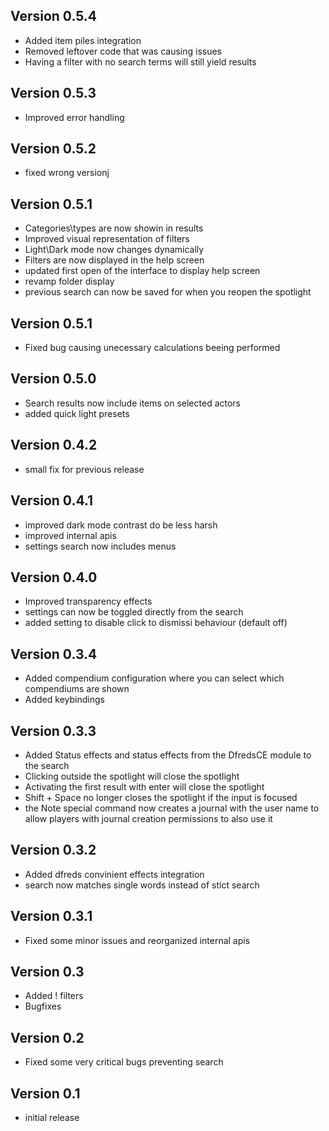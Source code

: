 ## Version 0.5.4
- Added item piles integration
- Removed leftover code that was causing issues
- Having a filter with no search terms will still yield results

## Version 0.5.3
- Improved error handling

## Version 0.5.2
- fixed wrong versionj

## Version 0.5.1
- Categories\types are now showin in results
- Improved visual representation of filters
- Light\Dark mode now changes dynamically
- Filters are now displayed in the help screen
- updated first open of the interface to display help screen
- revamp folder display
- previous search can now be saved for when you reopen the spotlight

## Version 0.5.1
- Fixed bug causing unecessary calculations beeing performed

## Version 0.5.0
- Search results now include items on selected actors
- added quick light presets

## Version 0.4.2
- small fix for previous release

## Version 0.4.1
- improved dark mode contrast do be less harsh
- improved internal apis
- settings search now includes menus

## Version 0.4.0
- Improved transparency effects
- settings can now be toggled directly from the search
- added setting to disable click to dismissi behaviour (default off)

## Version 0.3.4
- Added compendium configuration where you can select which compendiums are shown
- Added keybindings 

## Version 0.3.3
- Added Status effects and status effects from the DfredsCE module to the search
- Clicking outside the spotlight will close the spotlight
- Activating the first result with enter will close the spotlight
- Shift + Space no longer closes the spotlight if the input is focused
- the Note special command now creates a journal with the user name to allow players with journal creation permissions to also use it

## Version 0.3.2
- Added dfreds convinient effects integration
- search now matches single words instead of stict search

## Version 0.3.1
- Fixed some minor issues and reorganized internal apis

## Version 0.3
- Added ! filters
- Bugfixes

## Version 0.2
- Fixed some very critical bugs preventing search

## Version 0.1
- initial release

